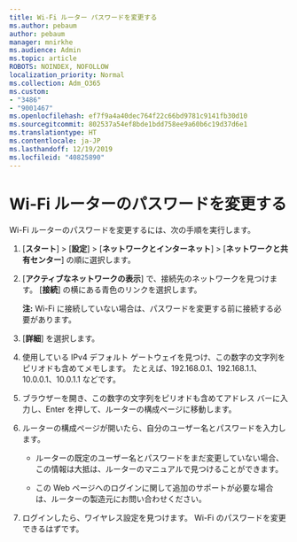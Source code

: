 ```yaml
---
title: Wi-Fi ルーター パスワードを変更する
ms.author: pebaum
author: pebaum
manager: mnirkhe
ms.audience: Admin
ms.topic: article
ROBOTS: NOINDEX, NOFOLLOW
localization_priority: Normal
ms.collection: Adm_O365
ms.custom:
- "3486"
- "9001467"
ms.openlocfilehash: ef7f9a4a40dec764f22c66bd9781c9141fb30d10
ms.sourcegitcommit: 802537a54ef8bde1bdd758ee9a60b6c19d37d6e1
ms.translationtype: HT
ms.contentlocale: ja-JP
ms.lasthandoff: 12/19/2019
ms.locfileid: "40825890"
---
```

# <a name="change-your-wi-fi-router-password"></a>Wi-Fi ルーターのパスワードを変更する

Wi-Fi ルーターのパスワードを変更するには、次の手順を実行します。

1. [**スタート**] > [**設定**] > [**ネットワークとインターネット**] > [**ネットワークと共有センター**] の順に選択します。

2. [**アクティブなネットワークの表示**] で、接続先のネットワークを見つけます。 [**接続**] の横にある青色のリンクを選択します。<br>

   **注:** Wi-Fi に接続していない場合は、パスワードを変更する前に接続する必要があります。

3. [**詳細**] を選択します。

4. 使用している IPv4 デフォルト ゲートウェイを見つけ、この数字の文字列をピリオドも含めてメモします。 たとえば、192.168.0.1、192.168.1.1、10.0.0.1、10.0.1.1 などです。

5. ブラウザーを開き、この数字の文字列をピリオドも含めてアドレス バーに入力し、Enter を押して、ルーターの構成ページに移動します。

6. ルーターの構成ページが開いたら、自分のユーザー名とパスワードを入力します。<br>
   - ルーターの既定のユーザー名とパスワードをまだ変更していない場合、この情報は大抵は、ルーターのマニュアルで見つけることができます。

   - この Web ページへのログインに関して追加のサポートが必要な場合は、ルーターの製造元にお問い合わせください。

7. ログインしたら、ワイヤレス設定を見つけます。 Wi-Fi のパスワードを変更できるはずです。
